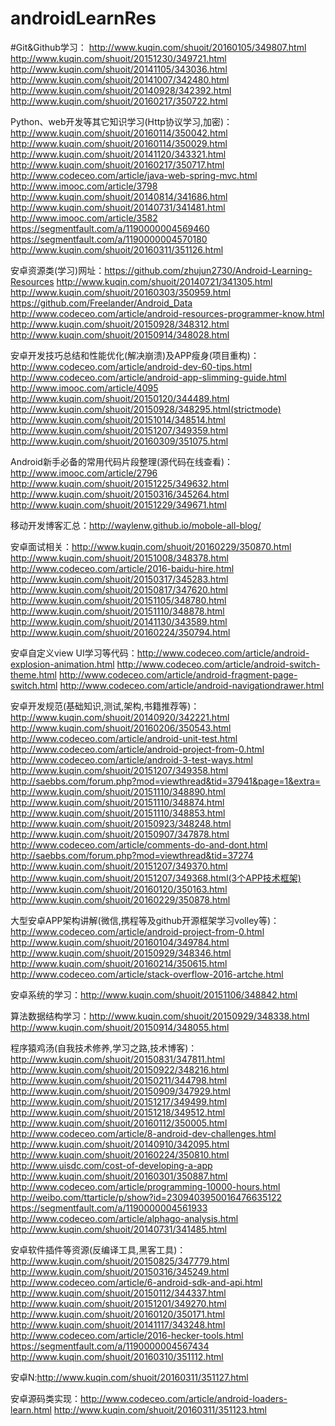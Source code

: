 # androidLearnRes
#Git&Github学习：
http://www.kuqin.com/shuoit/20160105/349807.html    http://www.kuqin.com/shuoit/20151230/349721.html
http://www.kuqin.com/shuoit/20141105/343036.html     http://www.kuqin.com/shuoit/20141007/342480.html
http://www.kuqin.com/shuoit/20140928/342392.html     http://www.kuqin.com/shuoit/20160217/350722.html

Python、web开发等其它知识学习(Http协议学习,加密)：http://www.kuqin.com/shuoit/20160114/350042.html    
http://www.kuqin.com/shuoit/20160114/350029.html        http://www.kuqin.com/shuoit/20141120/343321.html
http://www.kuqin.com/shuoit/20160217/350717.html         http://www.codeceo.com/article/java-web-spring-mvc.html
http://www.imooc.com/article/3798      http://www.kuqin.com/shuoit/20140814/341686.html
http://www.kuqin.com/shuoit/20140731/341481.html           http://www.imooc.com/article/3582
https://segmentfault.com/a/1190000004569460         https://segmentfault.com/a/1190000004570180
http://www.kuqin.com/shuoit/20160311/351126.html


安卓资源类(学习)网址：https://github.com/zhujun2730/Android-Learning-Resources    http://www.kuqin.com/shuoit/20140721/341305.html
http://www.kuqin.com/shuoit/20160303/350959.html    https://github.com/Freelander/Android_Data   
http://www.codeceo.com/article/android-resources-programmer-know.html
http://www.kuqin.com/shuoit/20150928/348312.html     http://www.kuqin.com/shuoit/20150914/348028.html

安卓开发技巧总结和性能优化(解决崩溃)及APP瘦身(项目重构)：http://www.codeceo.com/article/android-dev-60-tips.html   http://www.codeceo.com/article/android-app-slimming-guide.html  http://www.imooc.com/article/4095
http://www.kuqin.com/shuoit/20150120/344489.html       http://www.kuqin.com/shuoit/20150928/348295.html(strictmode)
http://www.kuqin.com/shuoit/20151014/348514.html      http://www.kuqin.com/shuoit/20151207/349359.html
http://www.kuqin.com/shuoit/20160309/351075.html


Android新手必备的常用代码片段整理(源代码在线查看)：http://www.imooc.com/article/2796    http://www.kuqin.com/shuoit/20151225/349632.html
 http://www.kuqin.com/shuoit/20150316/345264.html     http://www.kuqin.com/shuoit/20151229/349671.html

移动开发博客汇总：http://waylenw.github.io/mobole-all-blog/

安卓面试相关：http://www.kuqin.com/shuoit/20160229/350870.html       http://www.kuqin.com/shuoit/20151008/348378.html
http://www.codeceo.com/article/2016-baidu-hire.html     http://www.kuqin.com/shuoit/20150317/345283.html
http://www.kuqin.com/shuoit/20150817/347620.html     http://www.kuqin.com/shuoit/20151105/348780.html
http://www.kuqin.com/shuoit/20151110/348878.html    http://www.kuqin.com/shuoit/20141130/343589.html
http://www.kuqin.com/shuoit/20160224/350794.html

安卓自定义view UI学习等代码：http://www.codeceo.com/article/android-explosion-animation.html
http://www.codeceo.com/article/android-switch-theme.html    http://www.codeceo.com/article/android-fragment-page-switch.html
http://www.codeceo.com/article/android-navigationdrawer.html

安卓开发规范(基础知识,测试,架构,书籍推荐等)：http://www.kuqin.com/shuoit/20140920/342221.html    http://www.kuqin.com/shuoit/20160206/350543.html
http://www.codeceo.com/article/android-unit-test.html     http://www.codeceo.com/article/android-project-from-0.html
http://www.codeceo.com/article/android-3-test-ways.html
http://www.kuqin.com/shuoit/20151207/349358.html
http://saebbs.com/forum.php?mod=viewthread&tid=37941&page=1&extra=          http://www.kuqin.com/shuoit/20151110/348890.html
http://www.kuqin.com/shuoit/20151110/348874.html         http://www.kuqin.com/shuoit/20151110/348853.html
http://www.kuqin.com/shuoit/20150923/348248.html       http://www.kuqin.com/shuoit/20150907/347878.html
http://www.codeceo.com/article/comments-do-and-dont.html     http://saebbs.com/forum.php?mod=viewthread&tid=37274
http://www.kuqin.com/shuoit/20151207/349370.html     http://www.kuqin.com/shuoit/20151207/349368.html(3个APP技术框架)
http://www.kuqin.com/shuoit/20160120/350163.html     http://www.kuqin.com/shuoit/20160229/350878.html


大型安卓APP架构讲解(微信,携程等及github开源框架学习volley等)：http://www.codeceo.com/article/android-project-from-0.html    http://www.kuqin.com/shuoit/20160104/349784.html     http://www.kuqin.com/shuoit/20150929/348346.html
http://www.kuqin.com/shuoit/20160214/350615.html     http://www.codeceo.com/article/stack-overflow-2016-artche.html

安卓系统的学习：http://www.kuqin.com/shuoit/20151106/348842.html

算法数据结构学习：http://www.kuqin.com/shuoit/20150929/348338.html   http://www.kuqin.com/shuoit/20150914/348055.html

程序猿鸡汤(自我技术修养,学习之路,技术博客)：http://www.kuqin.com/shuoit/20150831/347811.html    http://www.kuqin.com/shuoit/20150922/348216.html
http://www.kuqin.com/shuoit/20150211/344798.html     http://www.kuqin.com/shuoit/20150909/347929.html
http://www.kuqin.com/shuoit/20151217/349499.html   http://www.kuqin.com/shuoit/20151218/349512.html
http://www.kuqin.com/shuoit/20160112/350005.html      http://www.codeceo.com/article/8-android-dev-challenges.html
http://www.kuqin.com/shuoit/20140910/342095.html      http://www.kuqin.com/shuoit/20160224/350810.html
http://www.uisdc.com/cost-of-developing-a-app     http://www.kuqin.com/shuoit/20160301/350887.html
http://www.codeceo.com/article/programming-10000-hours.html
http://weibo.com/ttarticle/p/show?id=2309403950016476635122      https://segmentfault.com/a/1190000004561933
http://www.codeceo.com/article/alphago-analysis.html      http://www.kuqin.com/shuoit/20140731/341485.html


安卓软件插件等资源(反编译工具,黑客工具)：http://www.kuqin.com/shuoit/20150825/347779.html        http://www.kuqin.com/shuoit/20150316/345249.html
http://www.codeceo.com/article/6-android-sdk-and-api.html    http://www.kuqin.com/shuoit/20150112/344337.html  
http://www.kuqin.com/shuoit/20151201/349270.html     http://www.kuqin.com/shuoit/20160120/350171.html
http://www.kuqin.com/shuoit/20141117/343248.html       http://www.codeceo.com/article/2016-hecker-tools.html
https://segmentfault.com/a/1190000004567434      http://www.kuqin.com/shuoit/20160310/351112.html

安卓N:http://www.kuqin.com/shuoit/20160311/351127.html

安卓源码类实现：http://www.codeceo.com/article/android-loaders-learn.html
http://www.kuqin.com/shuoit/20160311/351123.html
